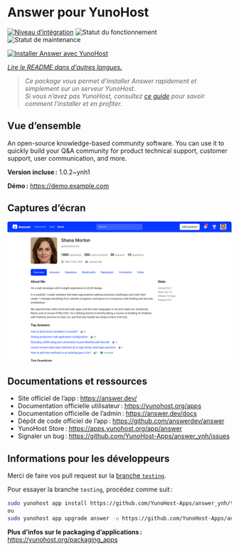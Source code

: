 <!--
Nota bene : ce README est automatiquement généré par <https://github.com/YunoHost/apps/tree/master/tools/readme_generator>
Il NE doit PAS être modifié à la main.
-->

# Answer pour YunoHost

[![Niveau d’intégration](https://dash.yunohost.org/integration/answer.svg)](https://dash.yunohost.org/appci/app/answer) ![Statut du fonctionnement](https://ci-apps.yunohost.org/ci/badges/answer.status.svg) ![Statut de maintenance](https://ci-apps.yunohost.org/ci/badges/answer.maintain.svg)

[![Installer Answer avec YunoHost](https://install-app.yunohost.org/install-with-yunohost.svg)](https://install-app.yunohost.org/?app=answer)

*[Lire le README dans d'autres langues.](./ALL_README.md)*

> *Ce package vous permet d’installer Answer rapidement et simplement sur un serveur YunoHost.*  
> *Si vous n’avez pas YunoHost, consultez [ce guide](https://yunohost.org/install) pour savoir comment l’installer et en profiter.*

## Vue d’ensemble

An open-source knowledge-based community software. You can use it to quickly build your Q&A community for product technical support, customer support, user communication, and more.


**Version incluse :** 1.0.2~ynh1

**Démo :** <https://demo.example.com>

## Captures d’écran

![Capture d’écran de Answer](./doc/screenshots/screenshot.png)

## Documentations et ressources

- Site officiel de l’app : <https://answer.dev/>
- Documentation officielle utilisateur : <https://yunohost.org/apps>
- Documentation officielle de l’admin : <https://answer.dev/docs>
- Dépôt de code officiel de l’app : <https://github.com/answerdev/answer>
- YunoHost Store : <https://apps.yunohost.org/app/answer>
- Signaler un bug : <https://github.com/YunoHost-Apps/answer_ynh/issues>

## Informations pour les développeurs

Merci de faire vos pull request sur la [branche `testing`](https://github.com/YunoHost-Apps/answer_ynh/tree/testing).

Pour essayer la branche `testing`, procédez comme suit :

```bash
sudo yunohost app install https://github.com/YunoHost-Apps/answer_ynh/tree/testing --debug
ou
sudo yunohost app upgrade answer -u https://github.com/YunoHost-Apps/answer_ynh/tree/testing --debug
```

**Plus d’infos sur le packaging d’applications :** <https://yunohost.org/packaging_apps>
